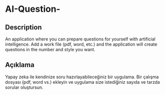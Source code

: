# AI-Question-

## Description
An application where you can prepare questions for yourself with artificial intelligence. Add a work file (pdf, word, etc.) and the application will create questions in the number and style you want.


## Açıklama
Yapay zeka ile kendinize soru hazırlayabileceğiniz bir uygulama. Bir çalışma dosyası (pdf, word vs.) ekleyin ve uygulama size istediğiniz sayıda ve tarzda sorular oluştursun.

